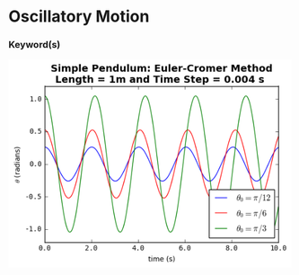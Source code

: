 
# Oscillatory Motion

### Keyword(s)




![](https://github.com/hankbesser/comp-phyz/blob/master/figures_to_display/fig_4.png)

